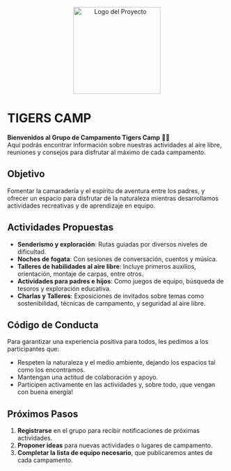 

<p align="center">
  <img src="tigerscamps.png" alt="Logo del Proyecto" width="200"/>
</p>



# TIGERS CAMP

**Bienvenidos al Grupo de Campamento Tigers Camp** 🎒🌲  
Aquí podrás encontrar información sobre nuestras actividades al aire libre, reuniones y consejos para disfrutar al máximo de cada campamento.

## Objetivo
Fomentar la camaradería y el espíritu de aventura entre los padres, y ofrecer un espacio para disfrutar de la naturaleza mientras desarrollamos actividades recreativas y de aprendizaje en equipo.

## Actividades Propuestas
- **Senderismo y exploración**: Rutas guiadas por diversos niveles de dificultad.
- **Noches de fogata**: Con sesiones de conversación, cuentos y música.
- **Talleres de habilidades al aire libre**: Incluye primeros auxilios, orientación, montaje de carpas, entre otros.
- **Actividades para padres e hijos**: Como juegos de equipo, búsqueda de tesoros y exploración educativa.
- **Charlas y Talleres**: Exposiciones de invitados sobre temas como sostenibilidad, técnicas de campamento, y seguridad al aire libre.

## Código de Conducta
Para garantizar una experiencia positiva para todos, les pedimos a los participantes que:
- Respeten la naturaleza y el medio ambiente, dejando los espacios tal como los encontramos.
- Mantengan una actitud de colaboración y apoyo.
- Participen activamente en las actividades y, sobre todo, ¡que vengan con buena energía!

## Próximos Pasos
1. **Registrarse** en el grupo para recibir notificaciones de próximas actividades.
2. **Proponer ideas** para nuevas actividades o lugares de campamento.
3. **Completar la lista de equipo necesario**, que publicaremos antes de cada campamento.
